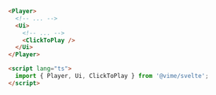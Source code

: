 ```html {5,10} title="example.svelte"
<Player>
  <!-- ... -->
  <Ui>
    <!-- ... -->
    <ClickToPlay />
  </Ui>
</Player>

<script lang="ts">
  import { Player, Ui, ClickToPlay } from '@vime/svelte';
</script>
```

